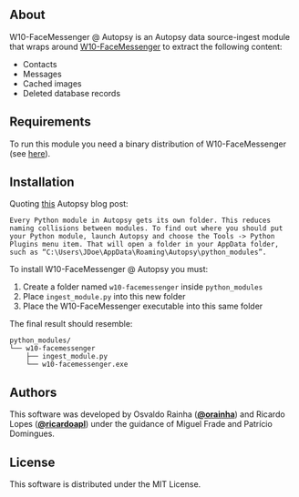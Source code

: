 ## About

W10-FaceMessenger @ Autopsy is an Autopsy data source-ingest module that wraps around [W10-FaceMessenger](https://github.com/ricardoapl/w10-facemessenger) to extract the following content:
- Contacts
- Messages
- Cached images
- Deleted database records

## Requirements

To run this module you need a binary distribution of W10-FaceMessenger (see [here](https://github.com/ricardoapl/w10-facemessenger)).

## Installation

Quoting [this](https://www.autopsy.com/python-autopsy-module-tutorial-1-the-file-ingest-module/) Autopsy blog post:

```
Every Python module in Autopsy gets its own folder. This reduces naming collisions between modules. To find out where you should put your Python module, launch Autopsy and choose the Tools -> Python Plugins menu item. That will open a folder in your AppData folder, such as “C:\Users\JDoe\AppData\Roaming\Autopsy\python_modules”.
```

To install W10-FaceMessenger @ Autopsy you must:
1. Create a folder named `w10-facemessenger` inside `python_modules`
2. Place `ingest_module.py` into this new folder
3. Place the W10-FaceMessenger executable into this same folder

The final result should resemble:

```
python_modules/
└── w10-facemessenger
    ├── ingest_module.py
    └── w10-facemessenger.exe
```

## Authors

This software was developed by Osvaldo Rainha ([**@orainha**](https://github.com/orainha)) and Ricardo Lopes ([**@ricardoapl**](https://github.com/ricardoapl)) under the guidance of Miguel Frade and Patrício Domingues.

## License

This software is distributed under the MIT License.